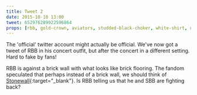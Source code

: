 ```yaml
---
title: Tweet 2
date: 2015-10-10 13:00
tweet: 652976289922596864
props: [rbb, gold-crown, aviators, studded-black-choker, white-shirt, us-marine-corps-costume, pink-sneakers, freddie-mustache, ]
---
```

The 'official' twitter account might actually be official. We've now got a tweet of RBB in his concert outfit, but after the concert in a different setting. Hard to fake by fans!

RBB is against a brick wall with what looks like brick flooring. The fandom speculated that perhaps instead of a brick wall, we should think of [Stonewall](http://unintentionalarry.tumblr.com/post/130986224765/stonewall-means-fight-back){:target="_blank"}. Is RBB telling us that he and SBB are fighting back?
